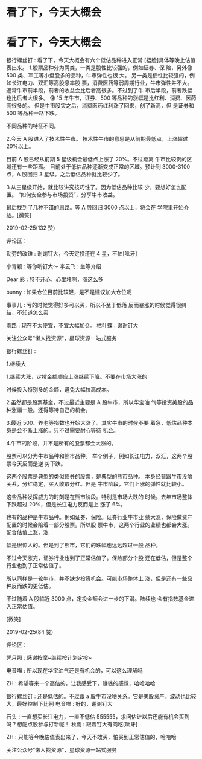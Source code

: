 # 看了下，今天大概会

# 看了下，今天大概会

银行螺丝钉 : 看了下，今天大概会有六个低估品种进入正常 [捂脸]具体等晚上估值表出来。 1.股票品种分为两类，一类是股性比较强的，例如证券、保 险，另外像 500 类、军工等小盘股多的品种，牛市弹性也很 大。 另一类是债性比较强的，例如长江电力、双汇等高股息率股 票，消费医药等弱周期行业，牛市弹性并不大。 通常牛市前半段，前者的收益会比后者高很多。不过到了牛 市后半段，前者跌幅也比后者大很多。 像 15 年牛市，证券、500 等品种的涨幅是比红利、消费、医药 高很多的。 但是牛市股灾之后，消费医药红利涨了回来，创了新高，但 是证券和 500 等品种一路下跌。

不同品种的特征不同。

2.今天 A 股进入了技术性牛市。 技术性牛市的意思是从前期最低点，上涨超过 20%以上。

目前 A 股已经从前期 5 星级机会最低点上涨了 20%。不过距离 牛市比较贵的区域还有一些距离。 目前处于低估品种逐渐变成正常的区域。预计到 3000-3100 点，A 股回归 3 星级。之后低估品种就比较少了。

3.从三星级开始，就比较讲究技巧性了。因为低估品种比较 少，要想好怎么配置。 “如何安全参与市场投资”，分享牛市收益。

最后找到了几种不错的思路。等 A 股回归 3000 点以上，将会在 学院里开始介绍。[微笑]

2019-02-25(132 赞)

评论区：

勤劳的改锥 : 谢谢钉大，今天定投还在 4 星，不怕[呲牙]

小青颖 : 等你哟钉大～ 李云飞 : 坐等介绍

Dear 彩 : 特不开心，心里堵啊，涨这么多

bunny : 如果仓位目前比较轻，是不是建议加大仓位呢

事事儿 : 亏的时候觉得好多可以买，所以不至于低落 反而暴涨的时候觉得很纠结，不知道怎么买

雨路 : 现在不太便宜，不宜大幅加仓。 枯叶蝶 : 谢谢钉大

关注公众号"懒人找资源"，星球资源一站式服务

银行螺丝钉 :

1.继续大

1.继续大涨，定投金额顺应上涨继续下降。不要在市场大涨的

时候投入特别多的金额，避免大幅拉高成本。

2.虽然都是股票基金，不过最近主要是 A 股牛市，所以华宝油 气等投资美股的品种涨幅一般。还得等待自己的机会。

3.最近 500、养老等指数也开始大涨了。其实牛市的时候不要 着急，低估品种本身是会不断上涨的。只不过需要耐心等待 机会。

4.牛市的阶段，并不是所有的股票都会大涨的。

股票可以分为牛市品种和熊市品种。 举个例子，例如长江电力，双汇，这两个股票今天反而是逆 势下跌。

这两个股票是典型的类似债券的股票，是典型的熊市品种。 本身经营跟牛市没啥关系，分红稳定，买入收取分红。但是 牛市阶段，它们上涨的弹性就比较小。

这些品种发挥威力的时刻是在熊市阶段。特别是市场大跌的 时候。去年市场整体下跌超过 20%，但是长江电力反而是上 涨了 6%。

也有的品种是牛市品种。例如证券、保险。证券行业牛市业 绩大涨，保险做资产配置的时候会陪着一部分股票。所以股 票牛市，这两个行业的业绩也都会大涨。配合估值上涨，涨

幅是很惊人的。但是到了熊市，它们的跌幅也远远超过一般 品种。

不过今天涨完，证券行业也到了正常估值了。保险部分个股 还在低估，但是整个行业也到了正常估值了。

所以同样是一轮牛市，并不缺少投资机会。可能市场整体上 涨，但是还有一些品种反而跌的更低估。

不过随着 A 股临近 3000 点，定投金额会进一步的下滑。陆续也 会有指数基金进入正常估值。

[微笑]

2019-02-25(84 赞)

评论区：

凭月照 : 感谢按摩~继续按计划定投~

电音喵 : 所以现在华宝油气还是有机会的，可以这么理解吗

ZH : 希望等来一个高估的，让我感受下，赚钱的感觉，哈哈哈哈

银行螺丝钉 : 还是低估的。不过跟 a 股牛市没啥关系。它是美股资产。波动也比较大，最好控制下比例 电音喵 : 好的，谢谢钉大

石头 : 一直想买长江电力，一直不低估 555555，求问估计以后还能有机会买到吗？想配点股参与打新呢！ 秋雨 : 跟着钉大有肉吃[呲牙]

ZH : 只能等今晚估值表出来了，今天不敢买，怕买到正常估值的，哈哈哈

关注公众号"懒人找资源"，星球资源一站式服务